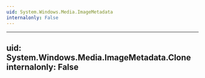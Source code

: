 ```yaml
---
uid: System.Windows.Media.ImageMetadata
internalonly: False
---
```


---
uid: System.Windows.Media.ImageMetadata.Clone
internalonly: False
---
